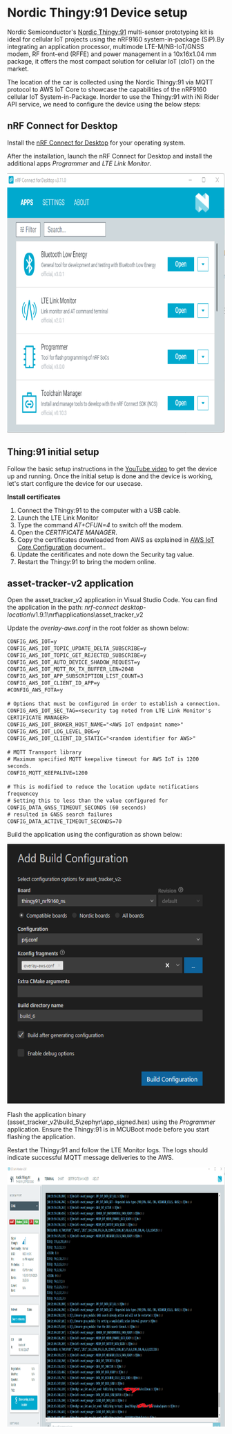 # Nordic Thingy:91 Device setup

Nordic Semiconductor's [Nordic Thingy:91](https://www.nordicsemi.com/Products/Development-hardware/Nordic-Thingy-91) multi-sensor prototyping kit is ideal for cellular IoT projects using the nRF9160 system-in-package (SiP).By integrating an application processor, multimode LTE-M/NB-IoT/GNSS modem, RF front-end (RFFE) and power management in a 10x16x1.04 mm
package, it offers the most compact solution for cellular IoT (cIoT) on the market.

The location of the car is collected using the Nordic Thingy:91 via MQTT protocol to AWS IoT Core to showcase the capabilities of the nRF9160 cellular IoT System-in-Package. Inorder to use the Thingy:91 with iNi Rider API service, we need to configure the device using the below steps:

## nRF Connect for Desktop
Install the [nRF Connect for Desktop](https://www.nordicsemi.com/Products/Development-tools/nRF-Connect-for-desktop) for your operating system. 

After the installation, launch the nRF Connect for Desktop and install the additional apps *Programmer* and *LTE Link Monitor*.

<img src="nrf-connect.png" width="700" height="600" />


## Thing:91 initial setup
Follow the basic setup instructions in the [YouTube video](https://youtu.be/xQ7hDzRULJQ) to get the device up and running. Once the initial setup is done and the device is working, let's start configure the device for our usecase.

**Install certificates**
1. Connect the Thingy:91 to the computer with a USB cable.
2. Launch the LTE Link Monitor 
3. Type the command *AT+CFUN=4* to switch off the modem.
4. Open the *CERTIFICATE MANAGER*.
3. Copy the certificates downloaded from AWS as explained in [AWS IoT Core Configuration](AWSIoTCore.md#create-thing--device-certificate) document..
4. Update the ceritificates and note down the Security tag value.
5. Restart the Thingy:91 to bring the modem online.

## asset-tracker-v2 application
Open the asset_tracker_v2 application in Visual Studio Code. You can find the application in the path: *nrf-connect desktop-location*\v1.9.1\nrf\applications\asset_tracker_v2 

Update the *overlay-aws.conf* in the root folder as shown below:
```
CONFIG_AWS_IOT=y
CONFIG_AWS_IOT_TOPIC_UPDATE_DELTA_SUBSCRIBE=y
CONFIG_AWS_IOT_TOPIC_GET_REJECTED_SUBSCRIBE=y
CONFIG_AWS_IOT_AUTO_DEVICE_SHADOW_REQUEST=y
CONFIG_AWS_IOT_MQTT_RX_TX_BUFFER_LEN=2048
CONFIG_AWS_IOT_APP_SUBSCRIPTION_LIST_COUNT=3
CONFIG_AWS_IOT_CLIENT_ID_APP=y
#CONFIG_AWS_FOTA=y

# Options that must be configured in order to establish a connection.
CONFIG_AWS_IOT_SEC_TAG=<security tag noted from LTE Link Monitor's CERTIFICATE MANAGER>
CONFIG_AWS_IOT_BROKER_HOST_NAME="<AWS IoT endpoint name>"
CONFIG_AWS_IOT_LOG_LEVEL_DBG=y
CONFIG_AWS_IOT_CLIENT_ID_STATIC="<random identifier for AWS>"

# MQTT Transport library
# Maximum specified MQTT keepalive timeout for AWS IoT is 1200 seconds.
CONFIG_MQTT_KEEPALIVE=1200

# This is modified to reduce the location update notifications frequencey
# Setting this to less than the value configured for CONFIG_DATA_GNSS_TIMEOUT_SECONDS (60 seconds)
# resulted in GNSS search failures 
CONFIG_DATA_ACTIVE_TIMEOUT_SECONDS=70
```

Build the application using the configuration as shown below: 

<img src="build.png" width="700" height="600" />

Flash the application binary (asset_tracker_v2\build_5\zephyr\app_signed.hex) using the *Programmer* application. Ensure the Thingy:91 is in MCUBoot mode before you start flashing the application.

Restart the Thingy:91 and follow the LTE Monitor logs. The logs should indicate successful MQTT message deliveries to the AWS.

<img src="lte.png" width="1200" height="600" />



